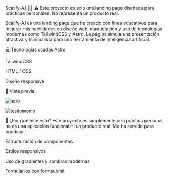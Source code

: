 Scalify-AI 🧠✨
⚠️ Este proyecto es solo una landing page diseñada para prácticas personales. No representa un producto real.

Scalify-AI es una landing page que he creado con fines educativos para mejorar mis habilidades en diseño web, maquetación y uso de tecnologías modernas como TailwindCSS y Astro.
La página simula una presentación atractiva y minimalista para una herramienta de inteligencia artificial.

💻 Tecnologías usadas
Astro

TailwindCSS

HTML / CSS

Diseño responsive

📸 Vista previa

![hero](https://github.com/user-attachments/assets/d6688dd9-01e8-4d0b-9836-60e41e82b1ee)

![testiomonio](https://github.com/user-attachments/assets/cdd550e9-a6d7-422b-bb80-ea6c69137f0c)


🚀 ¿Por qué hice esto?
Este proyecto es simplemente una práctica personal, no es una aplicación funcional ni un producto real. Me ha servido para practicar:

Estructuración de componentes

Estilos responsivos

Uso de gradientes y sombras modernas

Formularios con formsubmit
